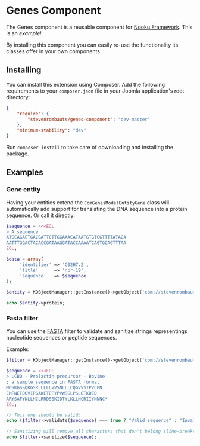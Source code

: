 Genes Component
===============

The Genes component is a reusable component for [Nooku Framework](http://www.nooku.org). This is an *example*!

By installing this component you can easily re-use the functionality its classes offer in your own components.

## Installing

You can install this extension using Composer. Add the following requirements to your `composer.json` file in your Joomla application's root directory:

```json
{
    "require": {        
        "stevenrombauts/genes-component": "dev-master"
    },
    "minimum-stability": "dev"
}
```

Run `composer install` to take care of downloading and installing the package.

## Examples

### Gene entity

Having your entities extend the `ComGenesModelEntityGene` class will automatically add support for translating the DNA sequence into a protein sequence. Or call it directly:

```php
$sequence = <<<EOL
> A sequence
ATGCAGACTGACGATTCTTGGAAACATAATGTGTCGTTTTATACA
AATTTGGACTACACCGATAAGGATACCAAAATCAGTGCAGTTTAA
EOL;

$data = array(
     'identifier' => 'C02H7.2',
     'title'      => 'npr-19',
     'sequence'   => $sequence
);

$entity = KOBjectManager::getInstance()->getObject('com://stevenrombauts/genes.model.entity.gene', array('data' => $data));

echo $entity->protein;
```

### Fasta filter

You can use the [FASTA](https://en.wikipedia.org/wiki/FASTA_format) filter to validate and sanitize strings representings nucleotide sequences or peptide sequences. 

Example:

```php
$filter = KObjectManager::getInstance()->getObject('com://stevenrombauts/genes.filter.fasta');

$sequence = <<<EOL
> LCBO - Prolactin precursor - Bovine
; a sample sequence in FASTA format
MDSKGSSQKGSRLLLLLVVSNLLLCQGVVSTPVCPN
EMFNEFDQVIPGAKETEPYPVWSGLPSLQTKDED
ARYSAFYNLLHCLRRDSSKIDTYLKLLNCRIIYNNNC*
EOL;

// This one should be valid:
echo ($filter->validate($sequence) === true ? "Valid sequence" : "Invalid sequence");

// Sanitizing will remove all characters that don't belong (line-breaks, comments, etc ..):
echo $filter->sanitize($sequence);
```